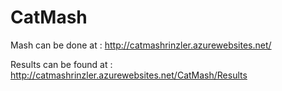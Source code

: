 # CatMash

Mash can be done at :
http://catmashrinzler.azurewebsites.net/

Results can be found at :
http://catmashrinzler.azurewebsites.net/CatMash/Results
